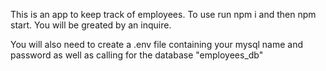 This is an app to keep track of employees. 
To use run npm i and then npm start.
You will be greated by an inquire. 


You will also need to create a .env file containing your mysql name and password as well as calling for the database "employees_db"

